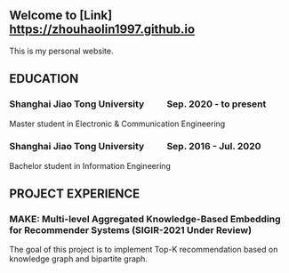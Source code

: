 ## Welcome to [Link] https://zhouhaolin1997.github.io

This is my personal website. 

## EDUCATION

### Shanghai Jiao Tong University &emsp;&emsp; Sep. 2020 - to present

Master student in Electronic & Communication Engineering 

### Shanghai Jiao Tong University &emsp;&emsp; Sep. 2016 - Jul. 2020

Bachelor student in Information Engineering 

## PROJECT EXPERIENCE

### MAKE: Multi-level Aggregated Knowledge-Based Embedding for Recommender Systems (SIGIR-2021 Under Review) 

The goal of this project is to implement Top-K recommendation based on knowledge graph and bipartite graph.


